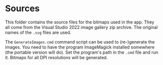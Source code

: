 # Sources

This folder contains the source files for the bitmaps used in the app. They
all come from the Visual Studio 2022 image gallery zip archive. The original
names of the `.svg` files are used.

The `GenerateImages.cmd` command script can be used to (re-)generate the
images. You need to have the program ImageMagick installed somewhere (the
portable version will do). Set the program's path in the `.cmd` file and run
it. Bitmaps for all DPI resolutions will be generated.
